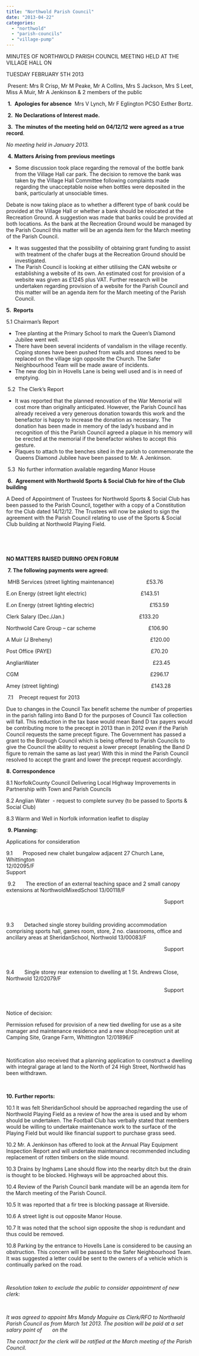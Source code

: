 ```yaml
---
title: "Northwold Parish Council"
date: "2013-04-22"
categories: 
  - "northwold"
  - "parish-councils"
  - "village-pump"
---
```


MINUTES OF NORTHWOLD PARISH COUNCIL MEETING HELD AT THE VILLAGE HALL ON

TUESDAY FEBRUARY 5TH 2013

 Present: Mrs R Crisp, Mr M Peake, Mr A Collins, Mrs S Jackson, Mrs S Leet, Miss A Muir, Mr A Jenkinson & 2 members of the public

 **1.**  **Apologies for absence**  Mrs V Lynch, Mr F Eglington PCSO Esther Bortz.

 **2\.  No Declarations of Interest made.**

 **3.  The minutes of the meeting held on** **04/12/12** **were agreed as a true record**.

_No meeting held in January 2013._

 **4.** **Matters Arising from previous meetings**

- Some discussion took place regarding the removal of the bottle bank from the Village Hall car park. The decision to remove the bank was taken by the Village Hall Committee following complaints made regarding the unacceptable noise when bottles were deposited in the bank, particularly at unsociable times.

Debate is now taking place as to whether a different type of bank could be provided at the Village Hall or whether a bank should be relocated at the Recreation Ground. A suggestion was made that banks could be provided at both locations. As the bank at the Recreation Ground would be managed by the Parish Council this matter will be an agenda item for the March meeting of the Parish Council.

- It was suggested that the possibility of obtaining grant funding to assist with treatment of the chafer bugs at the Recreation Ground should be investigated.
- The Parish Council is looking at either utilising the CAN website or establishing a website of its own. An estimated cost for provision of a website was given as £1245 plus VAT. Further research will be undertaken regarding provision of a website for the Parish Council and this matter will be an agenda item for the March meeting of the Parish Council.

**5.  Reports**

5.1 Chairman’s Report

- Tree planting at the Primary School to mark the Queen’s Diamond Jubilee went well.
- There have been several incidents of vandalism in the village recently. Coping stones have been pushed from walls and stones need to be replaced on the village sign opposite the Church. The Safer Neighbourhood Team will be made aware of incidents.
- The new dog bin in Hovells Lane is being well used and is in need of emptying.

 5.2  The Clerk’s Report

- It was reported that the planned renovation of the War Memorial will cost more than originally anticipated. However, the Parish Council has already received a very generous donation towards this work and the benefactor is happy to increase the donation as necessary. The donation has been made in memory of the lady’s husband and in recognition of this the Parish Council agreed a plaque in his memory will be erected at the memorial if the benefactor wishes to accept this gesture.
- Plaques to attach to the benches sited in the parish to commemorate the Queens Diamond Jubilee have been passed to Mr. A Jenkinson.

 5.3  No further information available regarding Manor House

 **6.**  **Agreement with Northwold Sports & Social Club for hire of the Club building**

A Deed of Appointment of Trustees for Northwold Sports & Social Club has been passed to the Parish Council, together with a copy of a Constitution for the Club dated 14/12/12. The Trustees will now be asked to sign the agreement with the Parish Council relating to use of the Sports & Social Club building at Northwold Playing Field.

 

 

**NO MATTERS RAISED DURING OPEN FORUM**

 **7\. The following payments were agreed:**

 MHB Services (street lighting maintenance)                      £53.76

E.on Energy (street light electric)                                     £143.51

E.on Energy (street lighting electric)                                      £153.59

Clerk Salary (Dec./Jan.)                                                   £133.20

Northwold Care Group – car scheme                                    £106.90

A Muir (J Breheny)                                                                   £120.00

Post Office (PAYE)                                                                    £70.20

AnglianWater                                                                              £23.45

CGM                                                                                          £296.17

Amey (street lighting)                                                               £143.28

 7.1    Precept request for 2013

Due to changes in the Council Tax benefit scheme the number of properties in the parish falling into Band D for the purposes of Council Tax collection will fall. This reduction in the tax base would mean Band D tax payers would be contributing more to the precept in 2013 than in 2012 even if the Parish Council requests the same precept figure. The Government has passed a grant to the Borough Council which is being offered to Parish Councils to give the Council the ability to request a lower precept (enabling the Band D figure to remain the same as last year) With this in mind the Parish Council resolved to accept the grant and lower the precept request accordingly.

**8\. Correspondence**

8.1 NorfolkCounty Council Delivering Local Highway Improvements in Partnership with Town and Parish Councils

8.2 Anglian Water  - request to complete survey (to be passed to Sports & Social Club)

8.3 Warm and Well in Norfolk information leaflet to display

 **9\. Planning:**

Applications for consideration

9.1       Proposed new chalet bungalow adjacent 27 Church Lane, Whittington 12/02095/F                                                                                                            Support

 9.2       The erection of an external teaching space and 2 small canopy extensions at NorthwoldMixedSchool 13/00118/F

                                                                                                            Support

 

9.3       Detached single storey building providing accommodation comprising sports hall, games room, store, 2 no. classrooms, office and ancillary areas at SheridanSchool, Northwold 13/00083/F

                                                                                                            Support

 

9.4       Single storey rear extension to dwelling at 1 St. Andrews Close, Northwold 12/02079/F

                                                                                                            Support

 

Notice of decision:

Permission refused for provision of a new tied dwelling for use as a site manager and maintenance residence and a new shop/reception unit at Camping Site, Grange Farm, Whittington 12/01896/F

 

Notification also received that a planning application to construct a dwelling with integral garage at land to the North of 24 High Street, Northwold has been withdrawn.

 

**10\. Further reports:**

10.1 It was felt SheridanSchool should be approached regarding the use of Northwold Playing Field as a review of how the area is used and by whom should be undertaken. The Football Club has verbally stated that members would be willing to undertake maintenance work to the surface of the Playing Field but would like financial support to purchase grass seed.

10.2 Mr. A Jenkinson has offered to look at the Annual Play Equipment Inspection Report and will undertake maintenance recommended including replacement of rotten timbers on the slide mound.

10.3 Drains by Inghams Lane should flow into the nearby ditch but the drain is thought to be blocked. Highways will be approached about this.

10.4 Review of the Parish Council bank mandate will be an agenda item for the March meeting of the Parish Council.

10.5 It was reported that a fir tree is blocking passage at Riverside.

10.6 A street light is out opposite Manor House.

10.7 It was noted that the school sign opposite the shop is redundant and thus could be removed.

10.8 Parking by the entrance to Hovells Lane is considered to be causing an obstruction. This concern will be passed to the Safer Neighbourhood Team. It was suggested a letter could be sent to the owners of a vehicle which is continually parked on the road.

 

_Resolution taken to exclude the public to consider appointment of new clerk:_

 

_It was agreed to appoint Mrs Mandy Maguire as Clerk/RFO to Northwold Parish Council as from March 1st 2013. The position will be paid at a set salary point of       on the_

_The contract for the clerk will be ratified at the March meeting of the Parish Council._
